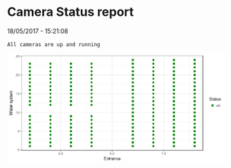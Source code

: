 Camera Status report
================
18/05/2017 - 15:21:08

    All cameras are up and running

![](camreport_files/figure-markdown_github/unnamed-chunk-2-1.png)
